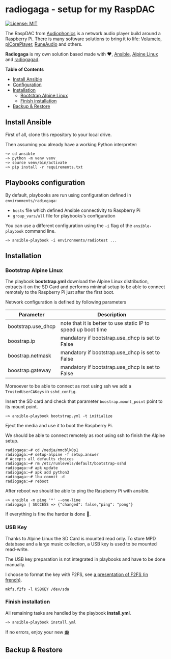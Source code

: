 # radiogaga - setup for my RaspDAC

[![License: MIT](https://img.shields.io/badge/License-MIT-blue.svg)](https://opensource.org/licenses/MIT)

The RaspDAC from [Audiophonics](https://www.audiophonics.fr/fr/) is a network audio player build around a Raspberry Pi. There is many software solutions to bring it to life: [Volumeio](https://volumio.org/), [piCorePlayer](https://www.picoreplayer.org/), [RuneAudio](http://www.runeaudio.com/) and others.

**Radiogaga** is my own solution based made with :heart:, [Ansible](https://www.ansible.com/), [Alpine Linux](https://alpinelinux.org/) and [radiogagad](https://github.com/vinymeuh/radiogagad).

**Table of Contents**

- [Install Ansible](#Install-Ansible)
- [Configuration](#Configuration)
- [Installation](#Installation)
  - [Bootstrap Alpine Linux](#Bootstrap-Alpine-Linux)
  - [Finish installation](#Finish-installation)
- [Backup & Restore](#Backup-&-restore)

## Install Ansible

First of all, clone this repository to your local drive.

Then assuming you already have a working Python interpreter:

```
~> cd ansible
~> python -m venv venv
~> source venv/bin/activate
~> pip install -r requirements.txt  
```

## Playbooks configuration

By default, playbooks are run using configuration defined in ```environments/radiogaga```:

* ```hosts``` file which defined Ansible connectivity to Raspberry Pi
* ```group_vars/all``` file for playbooks's configuration

You can use a different configuration using the ```-i``` flag of the ```ansible-playbook``` command line.

```
~> ansible-playbook -i environments/radiotest ...
```

## Installation

### Bootstrap Alpine Linux

The playbook **bootstrap.yml** download the Alpine Linux distribution, extracts it on the SD Card and performs minimal setup to be able to connect remotely to the Raspberry Pi just after the first boot.

Network configuration is defined by following parameters

| Parameter | Description |
| --- | --- |
| bootstrap.use_dhcp | note that it is better to use static IP to speed up boot time |
| boostrap.ip | mandatory if bootstrap.use_dhcp is set to False |
| boostrap.netmask | mandatory if bootstrap.use_dhcp is set to False |
| boostrap.gateway | mandatory if bootstrap.use_dhcp is set to False |

Moreoever to be able to connect as root using ssh we add a ```TrustedUserCAKeys``` in ```sshd_config```.

Insert the SD card and check that parameter ```boostrap.mount_point``` point to its mount point.

```
~> ansible-playbook bootstrap.yml -t initialize
```

Eject the media and use it to boot the Raspberry Pi.

We should be able to connect remotely as root using ssh to finish the Alpine setup.

```
radiogaga:~# cd /media/mmcblk0p1
radiogaga:~# setup-alpine -f setup.answer
# Accepts all defaults choices
radiogaga:~# rm /etc/runlevels/default/bootstrap-sshd
radiogaga:~# apk update
radiogaga:~# apk add python3
radiogaga:~# lbu commit -d
radiogaga:~# reboot
```

After reboot we should be able to ping the Raspberry Pi with ansible.

```
~> ansible -m ping '*' --one-line
radiogaga | SUCCESS => {"changed": false,"ping": "pong"}
```

If everything is fine the harder is done :champagne:.

### USB Key

Thanks to Alpine Linux the SD Card is mounted read only. To store MPD database and a large music collection, a USB key is used to be mounted read-write.

The USB key preparation is not integrated in playbooks and have to be done manually.

I choose to format the key with F2FS, see [a presentation of F2FS (in french)](https://korben.info/f2fs-systeme-de-fichiers-pense-raspberry-pi-linstaller.html).

```
mkfs.f2fs -l USBKEY /dev/sda
```

### Finish installation

All remaining tasks are handled by the playbook **install.yml**.

```
~> ansible-playbook install.yml
```

If no errors, enjoy your new [:radio:](https://www.youtube.com/watch?v=azdwsXLmrHE)

## Backup & Restore

